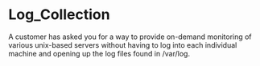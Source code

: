 # Log_Collection
A customer has asked you for a way to provide on-demand monitoring of various unix-based servers without having to log into each individual machine and opening up the log files found in /var/log.
